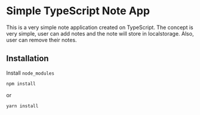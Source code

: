 # Simple TypeScript Note App

This is a very simple note application created on TypeScript. The concept is very simple, user can add notes and the note will store in localstorage. Also, user can remove their notes.


## Installation

Install `node_modules`

```bash
npm install
```
or
```bash
yarn install
```
